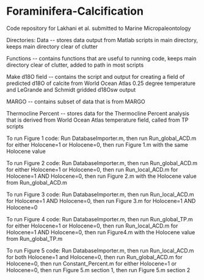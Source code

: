 # Foraminifera-Calcification
Code repository for Lakhani et al. submitted to Marine Micropaleontology

Directories:
Data -- stores data output from Matlab scripts in main directory, keeps main directory clear of clutter

Functions -- contains functions that are useful to running code, keeps main directory clear of clutter, added to path in most scripts

Make d18O field -- contains the script and output for creating a field of predicted d18O of calcite from World Ocean Atlas 0.25 degree temperature and LeGrande and Schmidt gridded d18Osw output

MARGO -- contains subset of data that is from MARGO

Thermocline Percent -- stores data for the Thermocline Percent analysis that is derived from World Ocean Atlas temperature field, called from TP scripts

To run Figure 1 code: Run DatabaseImporter.m, then run Run_global_ACD.m for either Holocene=1 or Holocene=0, then run Figure 1.m with the same Holocene value

To run Figure 2 code: Run DatabaseImporter.m, then run Run_global_ACD.m for either Holocene=1 or Holocene=0, then run Run_local_ACD.m for Holocene=1 AND Holocene=0, then run Figure 2.m with the Holocene value from Run_global_ACD.m

To run Figure 3 code: Run DatabaseImporter.m, then run Run_local_ACD.m for Holocene=1 AND Holocene=0, then run Figure 3.m for Holocene=1 AND Holocene=0

To run Figure 4 code: Run DatabaseImporter.m, then run Run_global_TP.m for either Holocene=1 or Holocene=0, then run Run_local_ACD.m for Holocene=1 AND Holocene=0, then run Figure4.m with the Holocene value from Run_global_TP.m

To run Figure 5 code: Run DatabaseImporter.m, then run Run_local_ACD.m for both Holocene=1 and Holocene=0, then run Run_global_ACD.m for Holocene=0, then run Constant_Percent.m for either Holocene=1 or Holocene=0, then run Figure 5.m section 1, then run Figure 5.m section 2
